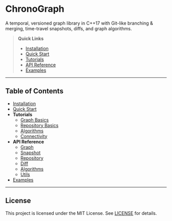 <!-- docs/index.md -->

# ChronoGraph

A temporal, versioned graph library in C++17 with Git-like branching & merging, time-travel snapshots, diffs, and graph algorithms.

> **Quick Links**  
> - [Installation](installation.md)  
> - [Quick Start](quick_start.md)  
> - [Tutorials](tutorials/index.md)  
> - [API Reference](api/index.md)  
> - [Examples](examples.md)  

---

## Table of Contents

- [Installation](installation.md)  
- [Quick Start](quick_start.md)  
- **Tutorials**  
  - [Graph Basics](tutorials/graph_basics.md)  
  - [Repository Basics](tutorials/repo_basics.md)  
  - [Algorithms](tutorials/algorithms.md)  
  - [Connectivity](tutorials/connectivity.md)  
- **API Reference**  
  - [Graph](api/graph.md)  
  - [Snapshot](api/snapshot.md)  
  - [Repository](api/repo.md)  
  - [Diff](api/diff.md)  
  - [Algorithms](api/algorithms.md)  
  - [Utils](api/utils.md)  
- [Examples](examples.md)  

---

## License

This project is licensed under the MIT License. See [LICENSE](../LICENSE) for details.  
